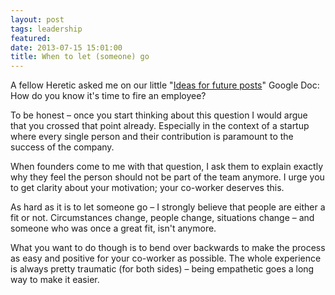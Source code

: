 ```yaml
---
layout: post
tags: leadership
featured:
date: 2013-07-15 15:01:00
title: When to let (someone) go
---
```

A fellow Heretic asked me on our little "[Ideas for future posts](https://docs.google.com/document/d/1AFodj-wcn1oUplocTFMwO1YzqNNHWTAbbcDgy2_1Luo/edit?usp=sharing)" Google Doc: How do you know it's time to fire an employee?

To be honest – once you start thinking about this question I would argue that you crossed that point already. Especially in the context of a startup where every single person and their contribution is paramount to the success of the company.

When founders come to me with that question, I ask them to explain exactly why they feel the person should not be part of the team anymore. I urge you to get clarity about your motivation; your co-worker deserves this.

As hard as it is to let someone go – I strongly believe that people are either a fit or not. Circumstances change, people change, situations change – and someone who was once a great fit, isn't anymore.

What you want to do though is to bend over backwards to make the process as easy and positive for your co-worker as possible. The whole experience is always pretty traumatic (for both sides) – being empathetic goes a long way to make it easier.